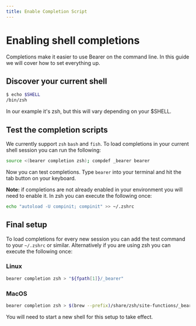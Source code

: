 ```yaml
---
title: Enable Completion Script
---
```


# Enabling shell completions

Completions make it easier to use Bearer on the command line. In this guide we will cover how to set everything up.

## Discover your current shell

```bash
$ echo $SHELL
/bin/zsh
```

In our example it's zsh, but this will vary depending on your $SHELL.

## Test the completion scripts

We currently support `zsh` `bash` and `fish`. To load completions in your current shell session you can run the following:

```bash
source <(bearer completion zsh); compdef _bearer bearer
```

Now you can test completions. Type `bearer` into your terminal and hit the tab button on your keyboard.

**Note:** if completions are not already enabled in your environment you will need
to enable it. In zsh you can execute the following once:

```bash
echo "autoload -U compinit; compinit" >> ~/.zshrc
```

## Final setup

To load completions for every new session you can add the test command to your `~/.zshrc` or similar. Alternatively if you are using zsh you can execute the following once:

### Linux

```bash
bearer completion zsh > "${fpath[1]}/_bearer"
```

### MacOS

```bash
bearer completion zsh > $(brew --prefix)/share/zsh/site-functions/_bearer
```

You will need to start a new shell for this setup to take effect.

